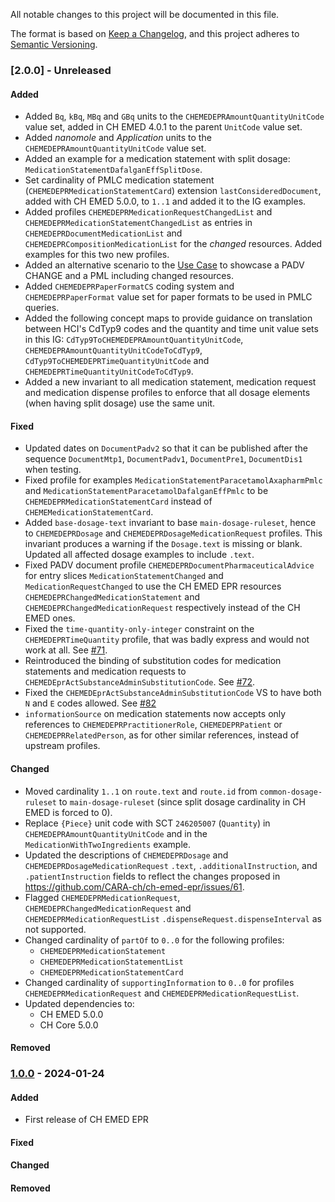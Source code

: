 All notable changes to this project will be documented in this file.

The format is based on [Keep a Changelog](https://keepachangelog.com/en/1.1.0/),
and this project adheres to [Semantic Versioning](https://semver.org/spec/v2.0.0.html).

### [2.0.0] - Unreleased

#### Added

- Added `Bq`, `kBq`, `MBq` and `GBq` units to the `CHEMEDEPRAmountQuantityUnitCode`  value set, added in CH EMED 4.0.1 to the parent `UnitCode` value set.
- Added _nanomole_ and _Application_ units to the `CHEMEDEPRAmountQuantityUnitCode` value set.
- Added an example for a medication statement with split dosage: `MedicationStatementDafalganEffSplitDose`.
- Set cardinality of PMLC medication statement (`CHEMEDEPRMedicationStatementCard`) extension `lastConsideredDocument`, added with CH EMED 5.0.0, to `1..1` and added it to the IG examples.
- Added profiles `CHEMEDEPRMedicationRequestChangedList` and `CHEMEDEPRMedicationStatementChangedList` as entries in `CHEMEDEPRDocumentMedicationList` and `CHEMEDEPRCompositionMedicationList` for the _changed_ resources. Added examples for this two new profiles.
- Added an alternative scenario to the [Use Case](use_case.html) to showcase a PADV CHANGE and a PML including changed resources.
- Added `CHEMEDEPRPaperFormatCS` coding system and `CHEMEDEPRPaperFormat` value set for paper formats to be used in PMLC queries.
- Added the following concept maps to provide guidance on translation between HCI's CdTyp9 codes and the quantity and time unit value sets in this IG: `CdTyp9ToCHEMEDEPRAmountQuantityUnitCode`, `CHEMEDEPRAmountQuantityUnitCodeToCdTyp9`, `CdTyp9ToCHEMEDEPRTimeQuantityUnitCode` and `CHEMEDEPRTimeQuantityUnitCodeToCdTyp9`.
- Added a new invariant to all medication statement, medication request and medication dispense profiles to enforce that all dosage elements (when having split dosage) use the same unit.

#### Fixed

- Updated dates on `DocumentPadv2` so that it can be published after the sequence `DocumentMtp1`, `DocumentPadv1`, `DocumentPre1`, `DocumentDis1` when testing.
- Fixed profile for examples `MedicationStatementParacetamolAxapharmPmlc` and `MedicationStatementParacetamolDafalganEffPmlc` to be `CHEMEDEPRMedicationStatementCard` instead of `CHEMEMedicationStatementCard`.
- Added `base-dosage-text` invariant to base `main-dosage-ruleset`, hence to `CHEMEDEPRDosage` and `CHEMEDEPRDosageMedicationRequest` profiles. This invariant produces a warning if the `Dosage.text` is missing or blank. Updated all affected dosage examples to include `.text`.
- Fixed PADV document profile `CHEMEDEPRDocumentPharmaceuticalAdvice` for entry slices `MedicationStatementChanged` and `MedicationRequestChanged` to use the CH EMED EPR resources `CHEMEDEPRChangedMedicationStatement` and `CHEMEDEPRChangedMedicationRequest` respectively instead of the CH EMED ones.
- Fixed the `time-quantity-only-integer` constraint on the `CHEMEDEPRTimeQuantity` profile, that was badly express and would not work at all. See [#71](https://github.com/CARA-ch/ch-emed-epr/issues/71).
- Reintroduced the binding of substitution codes for medication statements and medication requests to `CHEMEDEprActSubstanceAdminSubstitutionCode`. See [#72](https://github.com/CARA-ch/ch-emed-epr/issues/72).
- Fixed the `CHEMEDEprActSubstanceAdminSubstitutionCode` VS to have both `N` and `E` codes allowed. See [#82](https://github.com/CARA-ch/ch-emed-epr/issues/82)
- `informationSource` on medication statements now accepts only references to `CHEMEDEPRPractitionerRole`, `CHEMEDEPRPatient` or `CHEMEDEPRRelatedPerson`, as for other similar references, instead of upstream profiles.

#### Changed

- Moved cardinality `1..1` on `route.text` and `route.id` from `common-dosage-ruleset` to `main-dosage-ruleset` (since split dosage cardinality in CH EMED is forced to 0).
- Replace `{Piece}` unit code with SCT `246205007` (`Quantity`) in `CHEMEDEPRAmountQuantityUnitCode` and in the `MedicationWithTwoIngredients` example.
- Updated the descriptions of `CHEMEDEPRDosage` and `CHEMEDEPRDosageMedicationRequest` `.text`, `.additionalInstruction`, and `.patientInstruction` fields to reflect the changes proposed in https://github.com/CARA-ch/ch-emed-epr/issues/61.
- Flagged `CHEMEDEPRMedicationRequest`, `CHEMEDEPRChangedMedicationRequest` and `CHEMEDEPRMedicationRequestList` `.dispenseRequest.dispenseInterval` as not supported.
- Changed cardinality of `partOf` to `0..0` for the following profiles:
  - `CHEMEDEPRMedicationStatement`
  - `CHEMEDEPRMedicationStatementList`
  - `CHEMEDEPRMedicationStatementCard`
- Changed cardinality of `supportingInformation` to `0..0` for profiles `CHEMEDEPRMedicationRequest` and `CHEMEDEPRMedicationRequestList`.
- Updated dependencies to:
  - CH EMED 5.0.0
  - CH Core 5.0.0

#### Removed

### [1.0.0] - 2024-01-24

#### Added

- First release of CH EMED EPR

#### Fixed

#### Changed

#### Removed

[unreleased]: https://github.com/CARA-ch/ch-emed-epr/compare/v1.0.0...HEAD
[1.0.0]: https://github.com/CARA-ch/ch-emed-epr/releases/tag/v1.0.0
